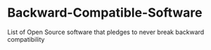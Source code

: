 # Backward-Compatible-Software
List of Open Source software that pledges to never break backward compatibility
